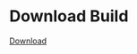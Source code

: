 # Download Build
[Download](https://github.com/Carmelosmexy1/Ethify-Updated/releases/tag/Download)







